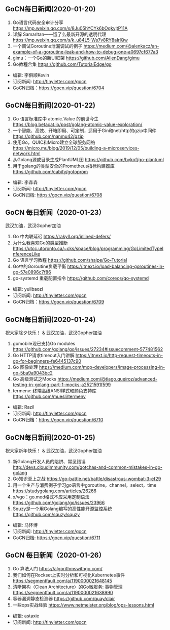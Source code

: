 ## GoCN每日新闻(2020-01-20)

1. Go语言代码安全审计分享 https://mp.weixin.qq.com/s/8Ju05hYCYk6bOgkvjtP11A
2. 详解 Samaritan——饿了么最新开源的透明代理 https://mp.weixin.qq.com/s/k_u84L5-Ws7v8RY8aIrlQw
3. 一个调试Goroutine泄漏调试的例子 https://medium.com/@alenkacz/an-example-of-a-goroutine-leak-and-how-to-debug-one-a0697cf677a3
4. gimu：一个Go的新UI框架 https://github.com/AllenDang/gimu
5. Go教程合集 https://github.com/TutorialEdge/go

* 编辑: 李俱顺Kevin
* 订阅新闻: http://tinyletter.com/gocn
* GoCN归档：https://gocn.vip/question/6704

## GoCN每日新闻(2020-01-22)
1. Go 语言标准库中 atomic.Value 的前世今生 https://blog.betacat.io/post/golang-atomic-value-exploration/
2. 一个智能、高效、开箱即用、可定制，适用于Gin和net/http的gzip中间件 https://github.com/nanmu42/gzip
3. 使用Go，QUIC和Micro建立全球服务网络 https://micro.mu/blog/2019/12/05/building-a-microservices-network.html
4. 从Golang源或目录生成PlantUML图 https://github.com/bykof/go-plantuml
5. 用于golang的类型安全的Prometheus指标构建器库 https://github.com/cabify/gotoprom

* 编辑: 李森森
* 订阅新闻: http://tinyletter.com/gocn
* GoCN归档: https://gocn.vip/question/6708



## GoCN 每日新闻（2020-01-23）
武汉加油，武汉Gopher加油

1. Go 中内联延迟 https://rakyll.org/inlined-defers/
2. 为什么我喜欢Go的类型推断 https://utcc.utoronto.ca/~cks/space/blog/programming/GoLimitedTypeInferenceLike
3. Go 语言学习教程 https://github.com/shaipe/Go-Tutorial
4. Go中的Goroutine负载平衡 https://itnext.io/load-balancing-goroutines-in-go-57e0896c7f86
5. go-systemd 重载配置指令 https://github.com/coreos/go-systemd

- 编辑: yulibaozi
- 订阅新闻: http://tinyletter.com/gocn
- GoCN归档：https://gocn.vip/question/6709


## GoCN每日新闻(2020-01-24)
祝大家除夕快乐！ & 武汉加油，武汉Gopher加油

1. gomobile现已支持Go modules https://github.com/golang/go/issues/27234#issuecomment-577481562
2. Go HTTP请求timeout入门讲解 https://itnext.io/http-request-timeouts-in-go-for-beginners-fe6445137c90
3. Go 图像处理 https://medium.com/mop-developers/image-processing-in-go-5ba9a9043bc2
4. Go 高级测试之Mocks https://medium.com/@tiago.queiroz/advanced-testing-in-golang-part-1-mocks-a2521591f599
5. termenv: 终端高级ANSI样式和颜色支持库 https://github.com/muesli/termenv

- 编辑: Razil
- 订阅新闻: http://tinyletter.com/gocn
- GoCN归档：https://gocn.vip/question/6710


## GoCN每日新闻(2020-01-25)
祝大家新年快乐！ & 武汉加油，武汉Gopher加油

1. 新Golang开发人员的陷阱、常见错误 http://devs.cloudimmunity.com/gotchas-and-common-mistakes-in-go-golang
2. Go知识至上之战 https://go-battle.net/battle/disastrous-wombat-3-ef29
3. 用一个生产与消费例子学习go语言中goroutine，channel，select，time https://studygolang.com/articles/26266
4. x/vgo：go.mod格式不应采用定制语法 https://github.com/golang/go/issues/23966
5. Squzy是一个用Golang编写的高性能开源监控系统 https://github.com/squzy/squzy

- 编辑: 马怀博 
- 订阅新闻: http://tinyletter.com/gocn
- GoCN归档: https://gocn.vip/question/6711

## GoCN 每日新闻（2020-01-26）

1. Go 算法入门 https://algorithmswithgo.com/
2. 我们如何在Rockset上实时分析和可视化Kubernetes事件 https://segmentfault.com/a/1190000021648145
3. 清晰架构（Clean Architecture）的Go微服务: 事物管理 https://segmentfault.com/a/1190000021638990
4. 容器漏洞静态检测器 https://github.com/quay/clair
5. 一些ops实战经验 https://www.netmeister.org/blog/ops-lessons.html

- 编辑: astaxie
- 订阅新闻: http://tinyletter.com/gocn
